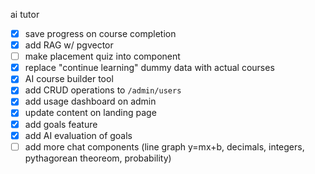 ai tutor

- [x] save progress on course completion
- [x] add RAG w/ pgvector
- [ ] make placement quiz into component
- [x] replace "continue learning" dummy data with actual courses
- [x] AI course builder tool
- [x] add CRUD operations to `/admin/users`
- [x] add usage dashboard on admin
- [x] update content on landing page
- [x] add goals feature
- [x] add AI evaluation of goals
- [ ] add more chat components (line graph y=mx+b, decimals, integers, pythagorean theoreom, probability)
